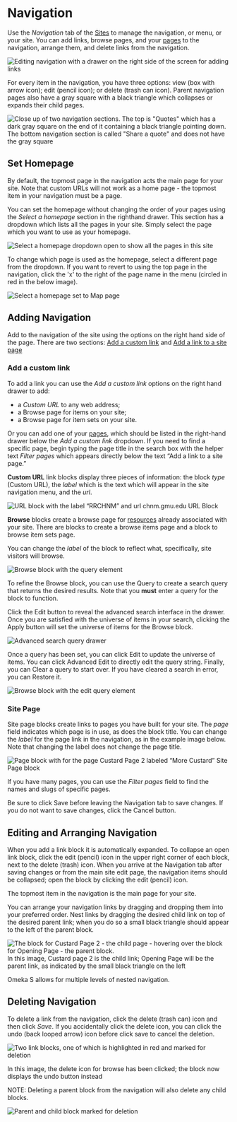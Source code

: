 # Navigation

Use the *Navigation* tab of the [Sites](../sites/index.md) to manage the navigation, or menu, or your site. You can add links, browse pages, and your [pages](../sites/site_pages.md) to the navigation, arrange them, and delete links from the navigation.

![Editing navigation with a drawer on the right side of the screen for adding links](../sites/sitesfiles/sitenav_main.png)


For every item in the navigation, you have three options: view (box with arrow icon); edit (pencil icon); or delete (trash can icon). Parent navigation pages also have a gray square with a black triangle which collapses or expands their child pages.

![Close up of two navigation sections. The top is "Quotes" which has a dark gray square on the end of it containing a black triangle pointing down. The bottom navigation section is called "Share a quote" and does not have the gray square](../sites/sitesfiles/sitenav_detail.png)

## Set Homepage
By default, the topmost page in the navigation acts the main page for your site. Note that custom URLs will not work as a home page - the topmost item in your navigation must be a page.

You can set the homepage without changing the order of your pages using the *Select a homepage* section in the righthand drawer. This section has a dropdown which lists all the pages in your site. Simply select the page which you want to use as your homepage.

![Select a homepage dropdown open to show all the pages in this site](../sites/sitesfiles/sitenav_homeselect.png)

To change which page is used as the homepage, select a different page from the dropdown. If you want to revert to using the top page in the navigation, click the 'x' to the right of the page name in the menu (circled in red in the below image).

![Select a homepage set to Map page](../sites/sitesfiles/sitenav_homedel.png)


## Adding Navigation
Add to the navigation of the site using the options on the right hand side of the page. There are two sections: [Add a custom link](../sites/site_navigation/#custom-link) and [Add a link to a site page](../sites/site_navigation/#site-page)

### Add a custom link
To add a link you can use the *Add a custom link* options on the right hand drawer to add:
 * a *Custom URL* to any web address;
 * a Browse page for items on your site;
 * a Browse page for item sets on your site. 

Or you can add one of your [pages](../sites/site_pages), which should be listed in the right-hand drawer below the *Add a custom link* dropdown. If you need to find a specific page, begin typing the page title in the search box with the helper text *Filter pages* which appears directly below the text “Add a link to a site page.” 

**Custom URL** link blocks display three pieces of information: the block *type* (Custom URL), the *label* which is the text which will appear in the site navigation menu, and the *url*. 

![URL block with the label “RRCHNM” and url chnm.gmu.edu](../sites/sitesfiles/sitenav_url.png) URL Block

**Browse** blocks create a browse page for [resources](../sites/site_resources.md) already associated with your site. There are blocks to create a browse items page and a block to browse item sets page.  

You can change the *label* of the block to reflect what, specifically, site visitors will browse. 

![Browse block with the query element](../sites/sitesfiles/sitenav_query.png)

To refine the Browse block, you can use the Query to create a search query that returns the desired results. Note that you **must** enter a query for the block to function.

Click the Edit button to reveal the advanced search interface in the drawer. Once you are satisfied with the universe of items in your search, clicking the Apply button will set the universe of items for the Browse block.

![Advanced search query drawer](../sites/sitesfiles/sitenav_query_search.png)

Once a query has been set, you can click Edit to update the universe of items. You can click Advanced Edit to directly edit the query string. Finally, you can Clear a query to start over. If you have cleared a search in error, you can Restore it. 

![Browse block with the edit query element](../sites/sitesfiles/sitenav_query_update.png)

### Site Page
Site page blocks create links to pages you have built for your site. The *page* field indicates which page is in use, as does the block title. You can change the *label* for the page link in the navigation, as in the example image below. Note that changing the label does not change the page title. 

![Page block with for the page Custard Page 2 labeled “More Custard”](../sites/sitesfiles/sitenav_pages.png) Site Page block

If you have many pages, you can use the *Filter pages* field to find the names and slugs of specific pages.

Be sure to click Save before leaving the Navigation tab to save changes. If you do not want to save changes, click the Cancel button.

## Editing and Arranging Navigation
When you add a link block it is automatically expanded. To collapse an open link block, click the edit (pencil) icon in the  upper right corner of each block, next to the delete (trash) icon. When you arrive at the Navigation tab after saving changes or from the main site edit page, the navigation items should be collapsed; open the block by clicking the edit (pencil) icon.

The topmost item in the navigation is the main page for your site.

You can arrange your navigation links by dragging and dropping them into your preferred order. Nest links by dragging the desired child link on top of the desired parent link; when you do so a small black triangle should appear to the left of the parent block.

![The block for Custard Page 2 - the child page - hovering over the block for Opening Page - the parent block.](../sites/sitesfiles/sitenav_drop.png) In this image, Custard page 2 is the child link; Opening Page will be the parent link, as indicated by the small black triangle on the left

Omeka S allows for multiple levels of nested navigation.

## Deleting Navigation
To delete a link from the navigation, click the delete (trash can) icon and then click *Save*. If you accidentally click the delete icon, you can click the undo (back looped arrow) icon before click save to cancel the deletion.

![Two link blocks, one of which is highlighted in red and marked for deletion](../sites/sitesfiles/sitenav_del.png) 

In this image, the delete icon for browse has been clicked; the block now displays the undo button instead

NOTE: Deleting a parent block from the navigation will also delete any child blocks. 

![Parent and child block marked for deletion](../sites/sitesfiles/sitenav_del2.png) 

